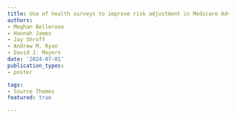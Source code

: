 ```yaml
---
title: Use of health surveys to improve risk adjustment in Medicare Advantage
authors:
- Meghan Bellerose
- Hannah James
- Jay Shroff
- Andrew M. Ryan
- David J. Meyers
date: '2024-07-01'
publication_types:
- poster

tags:
- Source Themes
featured: true

---
```

